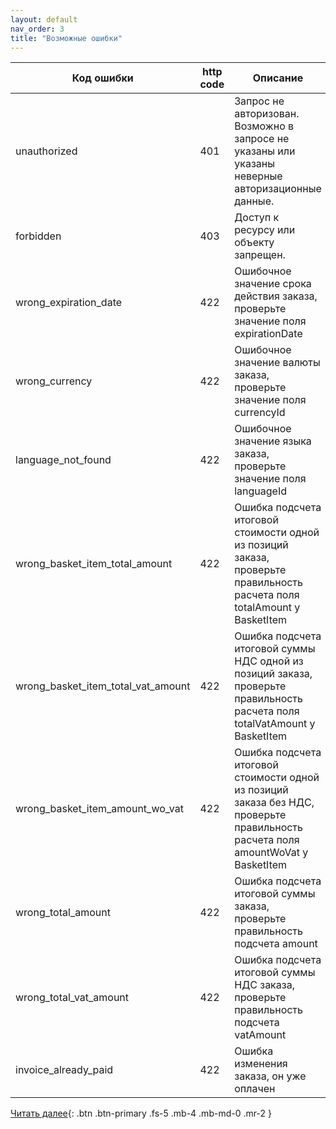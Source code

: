 ```yaml
---
layout: default
nav_order: 3
title: "Возможные ошибки"
---
```


| Код ошибки                         | http code |  Описание
| ---------------------------------- | --------- | ---------
| unauthorized                       | 401       | Запрос не авторизован. Возможно в запросе не указаны или указаны неверные авторизационные данные.
| forbidden                          | 403       | Доступ к ресурсу или объекту запрещен.
| wrong_expiration_date              | 422       | Ошибочное значение срока действия заказа, проверьте значение поля expirationDate 
| wrong_currency                     | 422       | Ошибочное значение валюты заказа, проверьте значение поля currencyId
| language_not_found                 | 422       | Ошибочное значение языка заказа, проверьте значение поля languageId
| wrong_basket_item_total_amount     | 422       | Ошибка подсчета итоговой стоимости одной из позиций заказа, проверьте правильность расчета поля totalAmount у BasketItem
| wrong_basket_item_total_vat_amount | 422       | Ошибка подсчета итоговой суммы НДС одной из позиций заказа, проверьте правильность расчета поля totalVatAmount у BasketItem
| wrong_basket_item_amount_wo_vat    | 422       | Ошибка подсчета итоговой стоимости одной из позиций заказа без НДС, проверьте правильность расчета поля amountWoVat у BasketItem
| wrong_total_amount                 | 422       | Ошибка подсчета итоговой суммы заказа, проверьте правильность подсчета amount
| wrong_total_vat_amount             | 422       | Ошибка подсчета итоговой суммы НДС заказа, проверьте правильность подсчета vatAmount
| invoice_already_paid               | 422       | Ошибка изменения заказа, он уже оплачен

[Читать далее](/docs/schema){: .btn .btn-primary .fs-5 .mb-4 .mb-md-0 .mr-2 }
